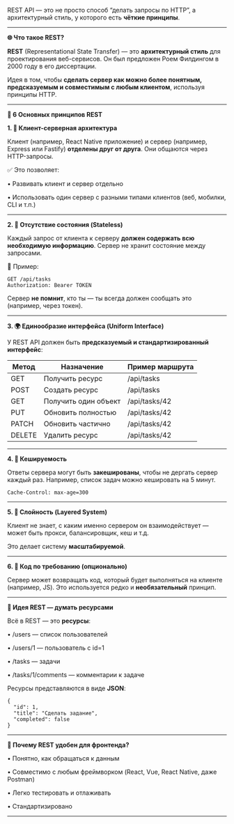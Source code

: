 REST API — это не просто способ “делать запросы по HTTP”, а архитектурный стиль, у которого есть **чёткие принципы**. 

---

**🌐 Что такое REST?**

  

**REST** (Representational State Transfer) — это **архитектурный стиль** для проектирования веб-сервисов. Он был предложен Роем Филдингом в 2000 году в его диссертации.

  

Идея в том, чтобы **сделать сервер как можно более понятным, предсказуемым и совместимым с любым клиентом**, используя принципы HTTP.

---

**🧩 6 Основных принципов REST**

  

**1. 📍 Клиент-серверная архитектура**

  

Клиент (например, React Native приложение) и сервер (например, Express или Fastify) **отделены друг от друга**. Они общаются через HTTP-запросы.

  

✅ Это позволяет:

• Развивать клиент и сервер отдельно

• Использовать один сервер с разными типами клиентов (веб, мобилки, CLI и т.п.)

---

**2. 💾 Отсутствие состояния (Stateless)**

  

Каждый запрос от клиента к серверу **должен содержать всю необходимую информацию**. Сервер не хранит состояние между запросами.

  

🔁 Пример:

```
GET /api/tasks
Authorization: Bearer TOKEN
```

Сервер **не помнит**, кто ты — ты всегда должен сообщать это (например, через токен).

---

**3. 🌍 Единообразие интерфейса (Uniform Interface)**

  

У REST API должен быть **предсказуемый и стандартизированный интерфейс**:

|**Метод**|**Назначение**|**Пример маршрута**|
|---|---|---|
|GET|Получить ресурс|/api/tasks|
|POST|Создать ресурс|/api/tasks|
|GET|Получить один объект|/api/tasks/42|
|PUT|Обновить полностью|/api/tasks/42|
|PATCH|Обновить частично|/api/tasks/42|
|DELETE|Удалить ресурс|/api/tasks/42|

  

---

**4. 🧠 Кешируемость**

  

Ответы сервера могут быть **закешированы**, чтобы не дергать сервер каждый раз. Например, список задач можно кешировать на 5 минут.

```
Cache-Control: max-age=300
```

  

---

**5. 🧩 Слойность (Layered System)**

  

Клиент не знает, с каким именно сервером он взаимодействует — может быть прокси, балансировщик, кеш и т.д.

Это делает систему **масштабируемой**.

---

**6. 🧬 Код по требованию (опционально)**

  

Сервер может возвращать код, который будет выполняться на клиенте (например, JS). Это используется редко и **необязательный** принцип.

---

**🧠 Идея REST — думать ресурсами**

  

Всё в REST — это **ресурсы**:

• /users — список пользователей

• /users/1 — пользователь с id=1

• /tasks — задачи

• /tasks/1/comments — комментарии к задаче

  

Ресурсы представляются в виде **JSON**:

```
{
  "id": 1,
  "title": "Сделать задание",
  "completed": false
}
```

  

---

**🎯 Почему REST удобен для фронтенда?**

• Понятно, как обращаться к данным

• Совместимо с любым фреймворком (React, Vue, React Native, даже Postman)

• Легко тестировать и отлаживать

• Стандартизировано

---